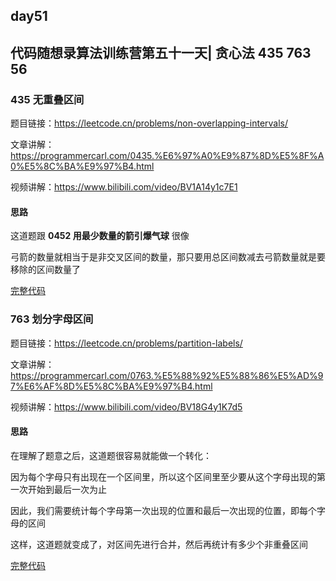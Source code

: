 ## day51

## 代码随想录算法训练营第五十一天| 贪心法 435 763 56

### 435 无重叠区间

题目链接：https://leetcode.cn/problems/non-overlapping-intervals/

文章讲解：https://programmercarl.com/0435.%E6%97%A0%E9%87%8D%E5%8F%A0%E5%8C%BA%E9%97%B4.html

视频讲解：https://www.bilibili.com/video/BV1A14y1c7E1

#### 思路
这道题跟 **0452 用最少数量的箭引爆气球** 很像

弓箭的数量就相当于是非交叉区间的数量，那只要用总区间数减去弓箭数量就是要移除的区间数量了

[完整代码](https://github.com/hd2yao/leetcode/tree/master/training/day51/0435_non_overlapping_intervals.go)

### 763 划分字母区间

题目链接：https://leetcode.cn/problems/partition-labels/

文章讲解：https://programmercarl.com/0763.%E5%88%92%E5%88%86%E5%AD%97%E6%AF%8D%E5%8C%BA%E9%97%B4.html

视频讲解：https://www.bilibili.com/video/BV18G4y1K7d5

#### 思路
在理解了题意之后，这道题很容易就能做一个转化：

因为每个字母只有出现在一个区间里，所以这个区间里至少要从这个字母出现的第一次开始到最后一次为止

因此，我们需要统计每个字母第一次出现的位置和最后一次出现的位置，即每个字母的区间

这样，这道题就变成了，对区间先进行合并，然后再统计有多少个非重叠区间

[完整代码](https://github.com/hd2yao/leetcode/tree/master/training/day51/0763_partition_labels.go)
